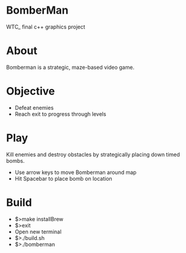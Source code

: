 # BomberMan
WTC_ final c++ graphics project 

# About
Bomberman is a strategic, maze-based video game.

# Objective
- Defeat enemies
- Reach exit to progress through levels

# Play
Kill enemies and destroy obstacles by strategically placing down timed bombs.

- Use arrow keys to move Bomberman around map
- Hit Spacebar to place bomb on location

# Build
- $>make installBrew
- $>exit
- Open new terminal
- $>./build.sh
- $>./bomberman